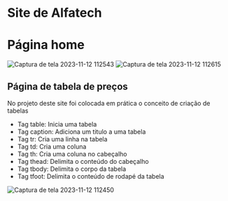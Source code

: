 # Site de Alfatech

<h1>Página home</h1>

![Captura de tela 2023-11-12 112543](https://github.com/emanuellimadefranca/site-alfatech/assets/92813108/1c8cf166-2b97-4c19-8af1-d83f5b435c56)
![Captura de tela 2023-11-12 112615](https://github.com/emanuellimadefranca/site-alfatech/assets/92813108/f5bc0047-1941-414d-8ddf-9c0bc969b59c)

<h2>Página de tabela de preços</h2>

<p>No projeto deste site foi colocada em prática o conceito de criação de tabelas</p>

<ul>
  <li>Tag table: Inicia uma tabela</li>
  <li>Tag caption: Adiciona um titulo a uma tabela</li>
  <li>Tag tr: Cria uma linha na tabela</li>
  <li>Tag td: Cria uma coluna</li>
  <li>Tag th: Cria uma coluna no cabeçalho</li>
  <li>Tag thead: Delimita o conteúdo do cabeçalho</li>
  <li>Tag tbody: Delimita o corpo da tabela</li>
  <li>Tag tfoot: Delimita o conteúdo de rodapé da tabela</li>
</ul>

![Captura de tela 2023-11-12 112450](https://github.com/emanuellimadefranca/site-alfatech/assets/92813108/c1edb271-faf9-4c93-9c17-8849701024d1)
